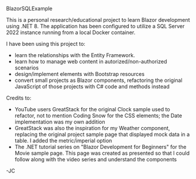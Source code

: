 BlazorSQLExample

This is a personal research/educational project to learn Blazor development using .NET 8. The application has been configured to utilize a SQL Server 2022 instance running from a local Docker container.

I have been using this project to:

- learn the relationships with the Entity Framework.
- learn how to manage web content in autorized/non-authorized scenarios
- design/implement elements with Bootstrap resources
- convert small projects as Blazor components, refactoring the original JavaScript of those projects with C# code and methods instead

Credits to:
- YouTube users GreatStack for the original Clock sample used to refactor, not to mention Coding Snow for the CSS elements; the Date implementation was my own addition
- GreatStack was also the inspiration for my Weather component, replacing the original project sample page that displayed mock data in a table. I added the metric/imperial option
- The .NET tutorial series on "Blazor Development for Beginners" for the Movie sample page. This page was created as presented so that I could follow along with the video series and understand the components

-JC
